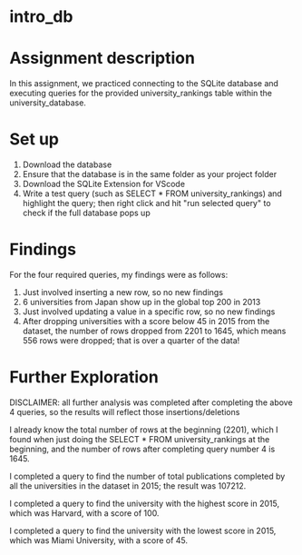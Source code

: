 # intro_db

# Assignment description
In this assignment, we practiced connecting to the SQLite database and executing
queries for the provided university_rankings table within the university_database.

# Set up
1. Download the database
2. Ensure that the database is in the same folder as your project folder
3. Download the SQLite Extension for VScode
4. Write a test query (such as SELECT * FROM university_rankings) and highlight the
query; then right click and hit "run selected query" to check if the full database
pops up

# Findings

For the four required queries, my findings were as follows:

1. Just involved inserting a new row, so no new findings
2. 6 universities from Japan show up in the global top 200 in 2013
3. Just involved updating a value in a specific row, so no new findings
4. After dropping universities with a score below 45 in 2015 from the dataset, the number of rows dropped from 2201 to 1645, which means 556 rows were dropped; that
is over a quarter of the data!

# Further Exploration

DISCLAIMER: all further analysis was completed after completing the above 4 queries, so the results will reflect those insertions/deletions

I already know the total number of rows at the beginning (2201), which I found when just doing the SELECT * FROM university_rankings at the beginning, and the number of rows after completing query number 4 is 1645.

I completed a query to find the number of total publications completed by all the universities in the dataset in 2015; the result was 107212.

I completed a query to find the university with the highest score in 2015, which was Harvard, with a score of 100.

I completed a query to find the university with the lowest score in 2015, which was Miami University, with a score of 45.















